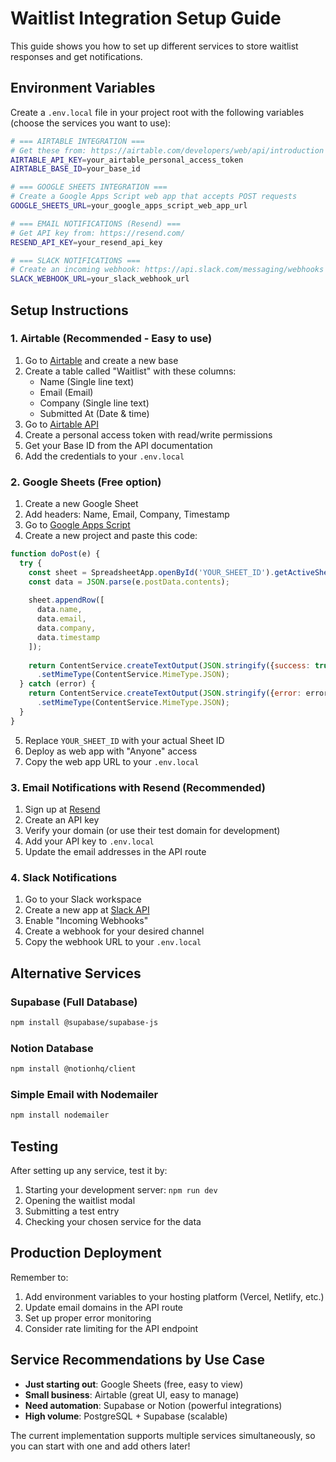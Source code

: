 # Waitlist Integration Setup Guide

This guide shows you how to set up different services to store waitlist responses and get notifications.

## Environment Variables

Create a `.env.local` file in your project root with the following variables (choose the services you want to use):

```bash
# === AIRTABLE INTEGRATION ===
# Get these from: https://airtable.com/developers/web/api/introduction
AIRTABLE_API_KEY=your_airtable_personal_access_token
AIRTABLE_BASE_ID=your_base_id

# === GOOGLE SHEETS INTEGRATION ===
# Create a Google Apps Script web app that accepts POST requests
GOOGLE_SHEETS_URL=your_google_apps_script_web_app_url

# === EMAIL NOTIFICATIONS (Resend) ===
# Get API key from: https://resend.com/
RESEND_API_KEY=your_resend_api_key

# === SLACK NOTIFICATIONS ===
# Create an incoming webhook: https://api.slack.com/messaging/webhooks
SLACK_WEBHOOK_URL=your_slack_webhook_url
```

## Setup Instructions

### 1. Airtable (Recommended - Easy to use)

1. Go to [Airtable](https://airtable.com) and create a new base
2. Create a table called "Waitlist" with these columns:
   - Name (Single line text)
   - Email (Email)
   - Company (Single line text)
   - Submitted At (Date & time)
3. Go to [Airtable API](https://airtable.com/developers/web/api/introduction)
4. Create a personal access token with read/write permissions
5. Get your Base ID from the API documentation
6. Add the credentials to your `.env.local`

### 2. Google Sheets (Free option)

1. Create a new Google Sheet
2. Add headers: Name, Email, Company, Timestamp
3. Go to [Google Apps Script](https://script.google.com)
4. Create a new project and paste this code:

```javascript
function doPost(e) {
  try {
    const sheet = SpreadsheetApp.openById('YOUR_SHEET_ID').getActiveSheet();
    const data = JSON.parse(e.postData.contents);
    
    sheet.appendRow([
      data.name,
      data.email,
      data.company,
      data.timestamp
    ]);
    
    return ContentService.createTextOutput(JSON.stringify({success: true}))
      .setMimeType(ContentService.MimeType.JSON);
  } catch (error) {
    return ContentService.createTextOutput(JSON.stringify({error: error.toString()}))
      .setMimeType(ContentService.MimeType.JSON);
  }
}
```

5. Replace `YOUR_SHEET_ID` with your actual Sheet ID
6. Deploy as web app with "Anyone" access
7. Copy the web app URL to your `.env.local`

### 3. Email Notifications with Resend (Recommended)

1. Sign up at [Resend](https://resend.com)
2. Create an API key
3. Verify your domain (or use their test domain for development)
4. Add your API key to `.env.local`
5. Update the email addresses in the API route

### 4. Slack Notifications

1. Go to your Slack workspace
2. Create a new app at [Slack API](https://api.slack.com/apps)
3. Enable "Incoming Webhooks"
4. Create a webhook for your desired channel
5. Copy the webhook URL to your `.env.local`

## Alternative Services

### Supabase (Full Database)
```bash
npm install @supabase/supabase-js
```

### Notion Database
```bash
npm install @notionhq/client
```

### Simple Email with Nodemailer
```bash
npm install nodemailer
```

## Testing

After setting up any service, test it by:

1. Starting your development server: `npm run dev`
2. Opening the waitlist modal
3. Submitting a test entry
4. Checking your chosen service for the data

## Production Deployment

Remember to:
1. Add environment variables to your hosting platform (Vercel, Netlify, etc.)
2. Update email domains in the API route
3. Set up proper error monitoring
4. Consider rate limiting for the API endpoint

## Service Recommendations by Use Case

- **Just starting out**: Google Sheets (free, easy to view)
- **Small business**: Airtable (great UI, easy to manage)
- **Need automation**: Supabase or Notion (powerful integrations)
- **High volume**: PostgreSQL + Supabase (scalable)

The current implementation supports multiple services simultaneously, so you can start with one and add others later! 